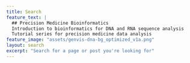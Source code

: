 ```yaml
---
title: Search
feature_text: |
  ## Precision Medicine Bioinformatics
  Introduction to bioinformatics for DNA and RNA sequence analysis
  Tutorial series for precision medicine data analysis
feature_image: "assets/genvis-dna-bg_optimized_v1a.png"
layout: search
excerpt: "Search for a page or post you're looking for"
---
```

